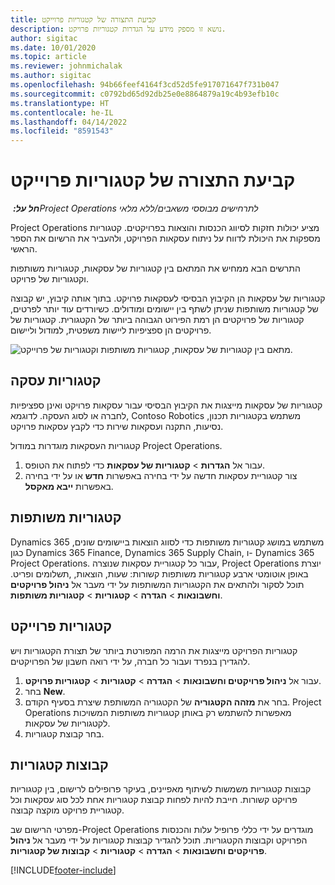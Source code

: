 ```yaml
---
title: קביעת התצורה של קטגוריות פרוייקט
description: נושא זו מספק מידע על הגדרות קטגוריות פרויקט.
author: sigitac
ms.date: 10/01/2020
ms.topic: article
ms.reviewer: johnmichalak
ms.author: sigitac
ms.openlocfilehash: 94b66feef4164f3cd52d5fe917071647f731b047
ms.sourcegitcommit: c0792bd65d92db25e0e8864879a19c4b93efb10c
ms.translationtype: HT
ms.contentlocale: he-IL
ms.lasthandoff: 04/14/2022
ms.locfileid: "8591543"
---
```

# <a name="configure-project-categories"></a>קביעת התצורה של קטגוריות פרוייקט

_**חל על:** ‏Project Operations לתרחישים מבוססי משאבים/ללא מלאי_

Project Operations מציע יכולות חזקות לסיווג הכנסות והוצאות בפרויקטים. קטגוריות מספקות את היכולת לדווח על ניתוח עסקאות הפרויקט, ולהעביר את הרשיום את הספר הראשי.

התרשים הבא ממחיש את המתאם בין קטגוריות של עסקאות, קטגוריות משותפות וקטגוריות של פרויקט. 

קטגוריות של עסקאות הן הקיבוץ הבסיסי לעסקאות פרויקט. בתוך אותה קיבוץ, יש קבוצה של קטגוריות משותפות שניתן לשתף בין יישומים ומודולים. כשיורדים עוד יותר לפרטים, קטגוריות של פרויקטים הן רמת הפירוט הגבוהה ביותר של הקטגורית. קטגוריות של פרויקטים הן ספציפיות ליישות משפטית, למודול וליישום.

![מתאם בין קטגוריות של עסקאות, קטגוריות משותפות וקטגוריות של פרוייקט.](media/project-categories.png)

## <a name="transaction-categories"></a>קטגוריות עסקה

קטגוריות של עסקאות מייצגות את הקיבוץ הבסיסי עבור עסקאות פרויקט ואינן ספציפיות לחברה או לסוג העסקה. לדוגמא, Contoso Robotics משתמש בקטגוריות תכנון, נסיעות, התקנה ועסקאות שירות כדי לקבץ עסקאות פרויקט.

קטגוריות העסקאות מוגדרות במודול Project Operations. 
1. עבור אל **הגדרות** \> **קטגוריות של עסקאות** כדי לפתוח את הטופס. 
2. צור קטגוריית עסקאות חדשה על ידי בחירה באפשרות **חדש** או על ידי בחירה באפשרות **ייבא מאקסל**.

## <a name="shared-categories"></a>קטגוריות משותפות

Dynamics 365 משתמש במושג קטגוריות משותפות כדי לסווג הוצאות ביישומים שונים, כגון Dynamics 365 Finance‏, Dynamics 365 Supply Chain, ו-  Dynamics 365 Project Operations. עבור כל קטגוריית עסקאות שנוצרה, Project Operations יוצרת באופן אוטומטי ארבע קטגוריות משותפות קשורות: שעות, הוצאות, ,תשלומים ופריט. תוכל לסקור ולהתאים את הקטגוריות המשותפות על ידי מעבר אל **ניהול פרויקטים וחשבונאות** \> **הגדרה** \> **קטגוריות** \> **קטגוריות משותפות**.

## <a name="project-categories"></a>קטגוריות פרוייקט

קטגוריות הפרויקט מייצגות את הרמה המפורטת ביותר של תצורת הקטגוריות ויש להגדירן בנפרד ועבור כל חברה, על ידי רואה חשבון של הפרויקטים.

1. עבור אל **ניהול פרויקטים וחשבונאות** \> **הגדרה** \> **קטגוריות** \> **קטגוריות פרויקט**.
2. בחר **New**.
3. בחר את **מזהה הקטגוריה** של הקטגוריה המשותפת שיצרת בסעיף הקודם. Project Operations מאפשרות להשתמש רק באותן קטגוריות משותפות המשויכות לקטגוריות של עסקאות.
4. בחר קבוצת קטגוריות.

## <a name="category-groups"></a>קבוצות קטגוריות

קבוצות קטגוריות משמשות לשיתוף מאפיינים, בעיקר פרופילים לרישום, בין קטגוריות פרויקט קשורות. חייבת להיות לפחות קבוצת קטגוריות אחת לכל סוג עסקאות וכל קטגוריית פרויקט מוקצה קבוצה.

מפרטי הרישום שב-Project Operations מוגדרים על ידי כללי פרופיל עלות והכנסות הפרויקט וקבוצות הקטגוריות. תוכל להגדיר קבוצות קטגוריות על ידי מעבר אל **ניהול פרויקטים וחשבונאות** \> **הגדרה** \> **קטגוריות** \> **קבוצות של קטגוריות**.


[!INCLUDE[footer-include](../includes/footer-banner.md)]